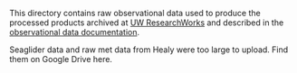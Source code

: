 This directory contains raw observational data used to produce the processed products archived at [UW ResearchWorks](http://hdl.handle.net/1773/47135) and described in the [observational data documentation](https://github.com/lauracrews/meltwaterAdvection/blob/main/docs/dataDocumentation.md).

Seaglider data and raw met data from Healy were too large to upload. Find them on Google Drive here. 
